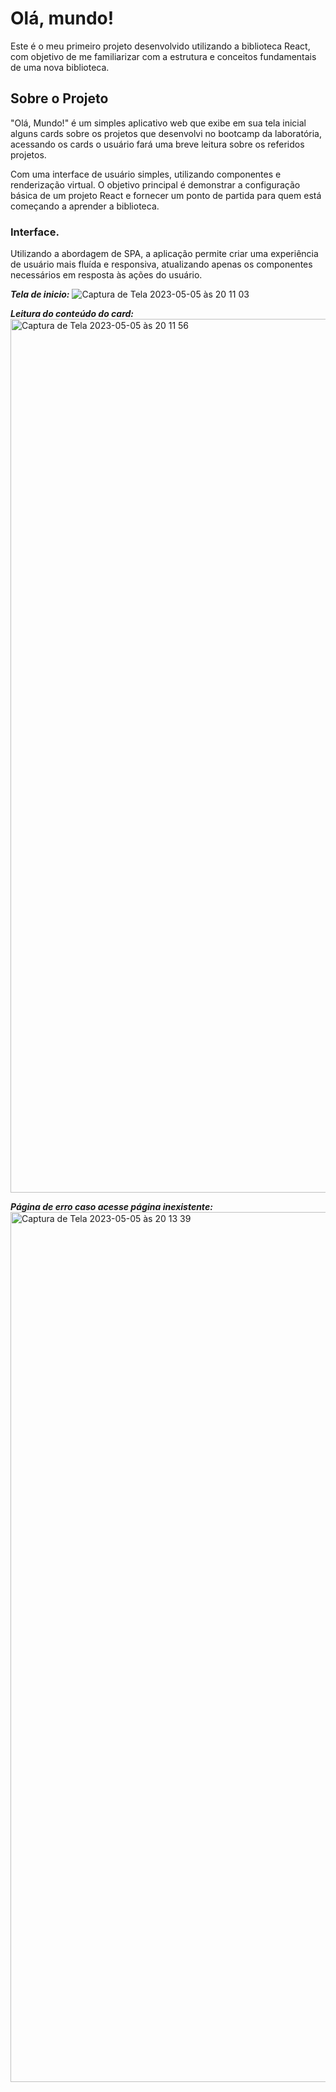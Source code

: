 # Olá, mundo!

Este é o meu primeiro projeto desenvolvido utilizando a biblioteca React, com objetivo de me familiarizar com a estrutura e conceitos fundamentais de uma nova biblioteca.

## Sobre o Projeto

"Olá, Mundo!" é um simples aplicativo web que exibe em sua tela inicial alguns cards sobre os projetos que desenvolvi no bootcamp da laboratória, acessando os cards o usuário fará uma breve leitura sobre os referidos projetos.

Com uma interface de usuário simples, utilizando componentes e renderização virtual. O objetivo principal é demonstrar a configuração básica de um projeto React e fornecer um ponto de partida para quem está começando a aprender a biblioteca.

### Interface.

Utilizando a abordagem de SPA, a aplicação permite criar uma experiência de usuário mais fluída e responsiva, atualizando apenas os componentes necessários em resposta às ações do usuário. 

***Tela de inicio:***
![Captura de Tela 2023-05-05 às 20 11 03](https://user-images.githubusercontent.com/122550758/236583135-a074631a-4205-42b9-8866-353c792aa672.png)

***Leitura do conteúdo do card:***
<img width="1398" alt="Captura de Tela 2023-05-05 às 20 11 56" src="https://user-images.githubusercontent.com/122550758/236583216-1c257ec9-ae31-447f-903d-c0cde6c5f1aa.png">

***Página de erro caso acesse página inexistente:***
<img width="1392" alt="Captura de Tela 2023-05-05 às 20 13 39" src="https://user-images.githubusercontent.com/122550758/236583348-f5efb4a3-690a-4129-b98f-0f0d9b69cd85.png">

